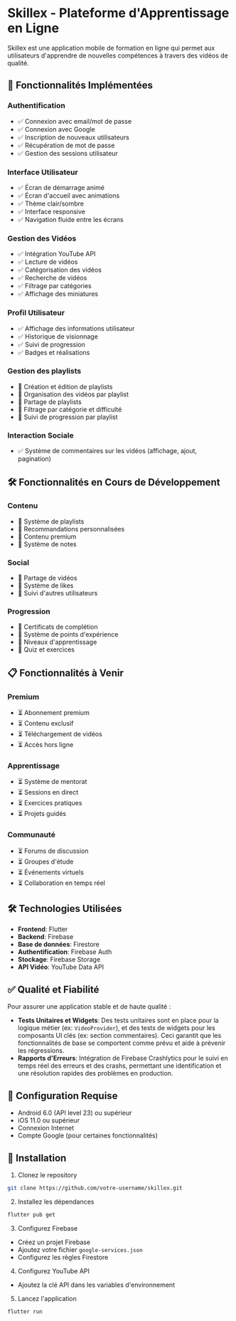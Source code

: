# Skillex - Plateforme d'Apprentissage en Ligne

Skillex est une application mobile de formation en ligne qui permet aux utilisateurs d'apprendre de nouvelles compétences à travers des vidéos de qualité.

## 🚀 Fonctionnalités Implémentées

### Authentification

- ✅ Connexion avec email/mot de passe
- ✅ Connexion avec Google
- ✅ Inscription de nouveaux utilisateurs
- ✅ Récupération de mot de passe
- ✅ Gestion des sessions utilisateur

### Interface Utilisateur

- ✅ Écran de démarrage animé
- ✅ Écran d'accueil avec animations
- ✅ Thème clair/sombre
- ✅ Interface responsive
- ✅ Navigation fluide entre les écrans

### Gestion des Vidéos

- ✅ Intégration YouTube API
- ✅ Lecture de vidéos
- ✅ Catégorisation des vidéos
- ✅ Recherche de vidéos
- ✅ Filtrage par catégories
- ✅ Affichage des miniatures

### Profil Utilisateur

- ✅ Affichage des informations utilisateur
- ✅ Historique de visionnage
- ✅ Suivi de progression
- ✅ Badges et réalisations

### Gestion des playlists

- 🔄 Création et édition de playlists
- 🔄 Organisation des vidéos par playlist
- 🔄 Partage de playlists
- 🔄 Filtrage par catégorie et difficulté
- 🔄 Suivi de progression par playlist

### Interaction Sociale
- ✅ Système de commentaires sur les vidéos (affichage, ajout, pagination)

## 🛠️ Fonctionnalités en Cours de Développement

### Contenu

- 🔄 Système de playlists
- 🔄 Recommandations personnalisées
- 🔄 Contenu premium
- 🔄 Système de notes

### Social

- 🔄 Partage de vidéos
- 🔄 Système de likes
- 🔄 Suivi d'autres utilisateurs

### Progression

- 🔄 Certificats de complétion
- 🔄 Système de points d'expérience
- 🔄 Niveaux d'apprentissage
- 🔄 Quiz et exercices

## 📋 Fonctionnalités à Venir

### Premium

- ⏳ Abonnement premium
- ⏳ Contenu exclusif
- ⏳ Téléchargement de vidéos
- ⏳ Accès hors ligne

### Apprentissage

- ⏳ Système de mentorat
- ⏳ Sessions en direct
- ⏳ Exercices pratiques
- ⏳ Projets guidés

### Communauté

- ⏳ Forums de discussion
- ⏳ Groupes d'étude
- ⏳ Événements virtuels
- ⏳ Collaboration en temps réel

## 🛠️ Technologies Utilisées

- **Frontend**: Flutter
- **Backend**: Firebase
- **Base de données**: Firestore
- **Authentification**: Firebase Auth
- **Stockage**: Firebase Storage
- **API Vidéo**: YouTube Data API

## ✅ Qualité et Fiabilité

Pour assurer une application stable et de haute qualité :

- **Tests Unitaires et Widgets**: Des tests unitaires sont en place pour la logique métier (ex: `VideoProvider`), et des tests de widgets pour les composants UI clés (ex: section commentaires). Ceci garantit que les fonctionnalités de base se comportent comme prévu et aide à prévenir les régressions.
- **Rapports d'Erreurs**: Intégration de Firebase Crashlytics pour le suivi en temps réel des erreurs et des crashs, permettant une identification et une résolution rapides des problèmes en production.

## 📱 Configuration Requise

- Android 6.0 (API level 23) ou supérieur
- iOS 11.0 ou supérieur
- Connexion Internet
- Compte Google (pour certaines fonctionnalités)

## 🔧 Installation

1. Clonez le repository

```bash
git clone https://github.com/votre-username/skillex.git
```

2. Installez les dépendances

```bash
flutter pub get
```

3. Configurez Firebase

- Créez un projet Firebase
- Ajoutez votre fichier `google-services.json`
- Configurez les règles Firestore

4. Configurez YouTube API

- Ajoutez la clé API dans les variables d'environnement

5. Lancez l'application

```bash
flutter run
```
